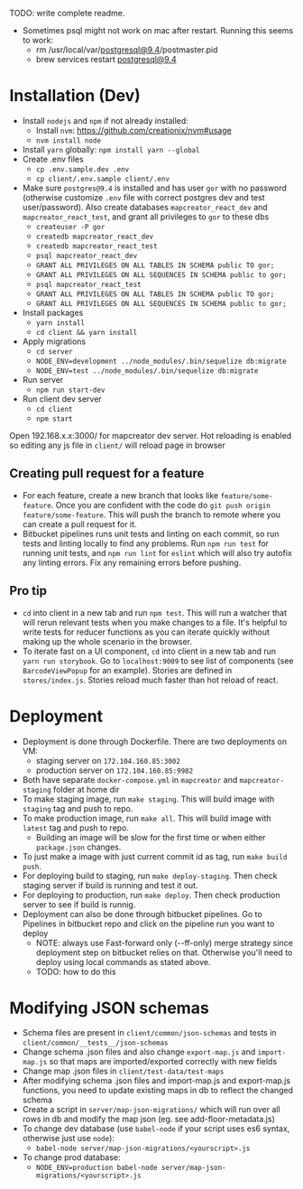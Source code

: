 TODO: write complete readme.

- Sometimes psql might not work on mac after restart. Running this seems to work:
    - rm /usr/local/var/postgresql@9.4/postmaster.pid
    - brew services restart postgresql@9.4


# Installation (Dev)

- Install `nodejs` and `npm` if not already installed:
    - Install `nvm`: https://github.com/creationix/nvm#usage
    - `nvm install node`
- Install `yarn` globally: `npm install yarn --global`
- Create .env files
    - `cp .env.sample.dev .env`
    - `cp client/.env.sample client/.env`
- Make sure `postgres@9.4` is installed and has user `gor` with no password (otherwise customize `.env` file with correct postgres dev and test user/password). Also create databases `mapcreator_react_dev` and `mapcreator_react_test`, and grant all privileges to `gor` to these dbs
    - `createuser -P gor`
    - `createdb mapcreator_react_dev`
    - `createdb mapcreator_react_test`
    - `psql mapcreator_react_dev`
    - `GRANT ALL PRIVILEGES ON ALL TABLES IN SCHEMA public TO gor;`
    - `GRANT ALL PRIVILEGES ON ALL SEQUENCES IN SCHEMA public to gor;`
    - `psql mapcreator_react_test`
    - `GRANT ALL PRIVILEGES ON ALL TABLES IN SCHEMA public TO gor;`
    - `GRANT ALL PRIVILEGES ON ALL SEQUENCES IN SCHEMA public to gor;`
- Install packages
    - `yarn install`
    - `cd client && yarn install`
- Apply migrations
    - `cd server`
    - `NODE_ENV=development ../node_modules/.bin/sequelize db:migrate`
    - `NODE_ENV=test ../node_modules/.bin/sequelize db:migrate`
- Run server
    - `npm run start-dev`
- Run client dev server
    - `cd client`
    - `npm start`

Open 192.168.x.x:3000/ for mapcreator dev server. Hot reloading is enabled so editing any js file in `client/` will reload page in browser 

## Creating pull request for a feature
- For each feature, create a new branch that looks like `feature/some-feature`. Once you are confident with the code do `git push origin feature/some-feature`. This will push the branch to remote where you can create a pull request for it.
- Bitbucket pipelines runs unit tests and linting on each commit, so run tests and linting locally to find any problems. Run `npm run test` for running unit tests, and `npm run lint` for `eslint` which will also try autofix any linting errors. Fix any remaining errors before pushing.


## Pro tip
- `cd` into client in a new tab and run `npm test`. This will run a watcher that will rerun relevant tests when you make changes to a file. It's helpful to write tests for reducer functions as you can iterate quickly without making up the whole scenario in the browser.
- To iterate fast on a UI component, `cd` into client in a new tab and run `yarn run storybook`. Go to `localhost:9009` to see list of components (see `BarcodeViewPopup` for an example). Stories are defined in `stores/index.js`. Stories reload much faster than hot reload of react. 

# Deployment
- Deployment is done through Dockerfile. There are two deployments on VM:
    - staging server on `172.104.160.85:3002`
    - production server on `172.104.160.85:9982`
- Both have separate `docker-compose.yml` in `mapcreator` and `mapcreator-staging` folder at home dir
- To make staging image, run `make staging`. This will build image with `staging` tag and push to repo.
- To make production image, run `make all`. This will build image with `latest` tag and push to repo.
    - Building an image will be slow for the first time or when either `package.json` changes.
- To just make a image with just current commit id as tag, run `make build push`.
- For deploying build to staging, run `make deploy-staging`. Then check staging server if build is running and test it out.
- For deploying to production, run `make deploy`. Then check production server to see if build is runnig.
- Deployment can also be done through bitbucket pipelines. Go to Pipelines in bitbucket repo and click on the pipeline run you want to deploy
    - NOTE: always use Fast-forward only (--ff-only) merge strategy since deployment step on bitbucket relies on that. Otherwise you'll need to deploy using local commands as stated above.
    - TODO: how to do this

# Modifying JSON schemas

- Schema files are present in `client/common/json-schemas` and tests in `client/common/__tests__/json-schemas`
- Change schema .json files and also change `export-map.js` and `import-map.js` so that maps are imported/exported correctly with new fields
- Change map .json files in `client/test-data/test-maps`
- After modifying schema .json files and import-map.js and export-map.js functions, you need to update existing maps in db to reflect the changed schema
- Create a script in `server/map-json-migrations/` which will run over all rows in db and modify the map json (eg. see add-floor-metadata.js)
- To change dev database (use `babel-node` if your script uses es6 syntax, otherwise just use `node`):
    - `babel-node server/map-json-migrations/<yourscript>.js`
- To change prod database:
    - `NODE_ENV=production babel-node server/map-json-migrations/<yourscript>.js`
